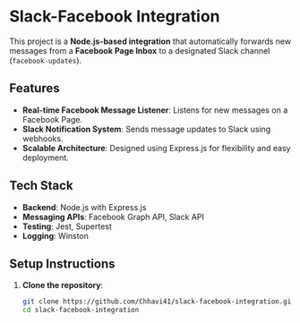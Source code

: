 # Slack-Facebook Integration

This project is a **Node.js-based integration** that automatically forwards new messages from a **Facebook Page Inbox** to a designated Slack 
channel (`facebook-updates`).

## Features
- **Real-time Facebook Message Listener**: Listens for new messages on a Facebook Page.
- **Slack Notification System**: Sends message updates to Slack using webhooks.
- **Scalable Architecture**: Designed using Express.js for flexibility and easy deployment.

## Tech Stack
- **Backend**: Node.js with Express.js
- **Messaging APIs**: Facebook Graph API, Slack API
- **Testing**: Jest, Supertest
- **Logging**: Winston

## Setup Instructions
1. **Clone the repository**:
   ```sh
   git clone https://github.com/Chhavi41/slack-facebook-integration.git  
   cd slack-facebook-integration

